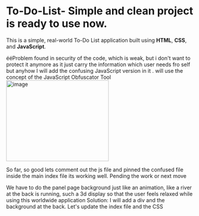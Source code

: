 # To-Do-List- Simple and clean project is ready to use now.
This is a simple, real-world To-Do List application built using **HTML**, **CSS**, and **JavaScript**.

ééProblem found  in security of the code, which is weak, but i don't want to protect it anymore as it just carry the information which user needs fro self but anyhow I will add the confusing JavaScript version in it . will use the concept of the JavaScript Obfuscator Tool
<img width="275" height="217" alt="image" src="https://github.com/user-attachments/assets/1507fe87-ed2a-4baf-8b66-86a8271dfa73" />

So far, so good lets comment out the js file and pinned the confused file  inside the main index file its working well.
Pending the work or next move 

We have to do the panel page background just like an animation, like a river at the back is running, such a 3d display so that the user feels relaxed while using this worldwide application 
Solution: I will add a div and the background at the back. Let's update the index file and the CSS 
